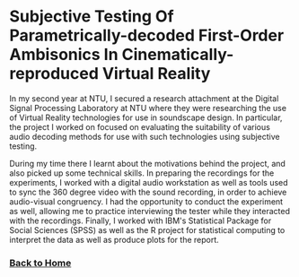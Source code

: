 # Subjective Testing Of Parametrically-decoded First-Order Ambisonics In Cinematically-reproduced Virtual Reality

In my second year at NTU, I secured a research attachment at the Digital Signal Processing Laboratory at NTU where they were researching the use of Virtual Reality technologies for use in soundscape design. In particular, the project I worked on focused on evaluating the suitability of various audio decoding methods for use with such technologies using subjective testing.

During my time there I learnt about the motivations behind the project, and also picked up some technical skills. In preparing the recordings for the experiments, I worked with a digital audio workstation as well as tools used to sync the 360 degree video with the sound recording, in order to achieve audio-visual congruency. I had the opportunity to conduct the experiment as well, allowing me to practice interviewing the tester while they interacted with the recordings. Finally, I worked with IBM's Statistical Package for Social Sciences (SPSS) as well as the R project for statistical computing to interpret the data as well as produce plots for the report. 


### [Back to Home](/index.md)
